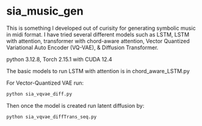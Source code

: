 # sia_music_gen

This is something I developed out of curisity for generating symbolic music in midi format. I have tried several different models such as LSTM, LSTM with attention, transformer with chord-aware attention, Vector Quantized Variational Auto Encoder (VQ-VAE), & Diffusion Transformer.


python 3.12.8, Torch 2.15.1 with CUDA 12.4

The basic models to run LSTM with attention is in chord_aware_LSTM.py

For Vector-Quantized VAE run:

```bash
python sia_vqvae_diff.py
```

Then once the model is created run latent diffusion by:

```
python sia_vqvae_diffTrans_seq.py
```
